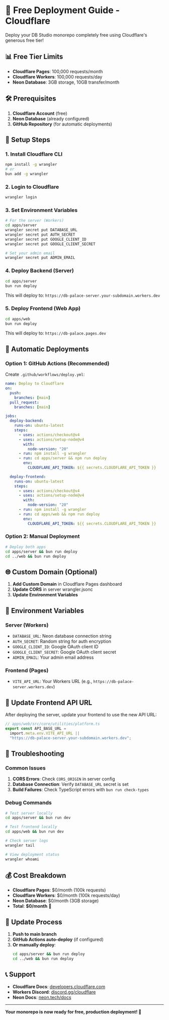 # 🚀 Free Deployment Guide - Cloudflare

Deploy your DB Studio monorepo completely free using Cloudflare's generous free tier!

## 📊 Free Tier Limits

- **Cloudflare Pages**: 100,000 requests/month
- **Cloudflare Workers**: 100,000 requests/day
- **Neon Database**: 3GB storage, 10GB transfer/month

## 🛠️ Prerequisites

1. **Cloudflare Account** (free)
2. **Neon Database** (already configured)
3. **GitHub Repository** (for automatic deployments)

## 🔑 Setup Steps

### 1. Install Cloudflare CLI

```bash
npm install -g wrangler
# or
bun add -g wrangler
```

### 2. Login to Cloudflare

```bash
wrangler login
```

### 3. Set Environment Variables

```bash
# For the server (Workers)
cd apps/server
wrangler secret put DATABASE_URL
wrangler secret put AUTH_SECRET
wrangler secret put GOOGLE_CLIENT_ID
wrangler secret put GOOGLE_CLIENT_SECRET

# Set your admin email
wrangler secret put ADMIN_EMAIL
```

### 4. Deploy Backend (Server)

```bash
cd apps/server
bun run deploy
```

This will deploy to: `https://db-palace-server.your-subdomain.workers.dev`

### 5. Deploy Frontend (Web App)

```bash
cd apps/web
bun run deploy
```

This will deploy to: `https://db-palace.pages.dev`

## 🔄 Automatic Deployments

### Option 1: GitHub Actions (Recommended)

Create `.github/workflows/deploy.yml`:

```yaml
name: Deploy to Cloudflare
on:
  push:
    branches: [main]
  pull_request:
    branches: [main]

jobs:
  deploy-backend:
    runs-on: ubuntu-latest
    steps:
      - uses: actions/checkout@v4
      - uses: actions/setup-node@v4
        with:
          node-version: "20"
      - run: npm install -g wrangler
      - run: cd apps/server && npm run deploy
        env:
          CLOUDFLARE_API_TOKEN: ${{ secrets.CLOUDFLARE_API_TOKEN }}

  deploy-frontend:
    runs-on: ubuntu-latest
    steps:
      - uses: actions/checkout@v4
      - uses: actions/setup-node@v4
        with:
          node-version: "20"
      - run: npm install -g wrangler
      - run: cd apps/web && npm run deploy
        env:
          CLOUDFLARE_API_TOKEN: ${{ secrets.CLOUDFLARE_API_TOKEN }}
```

### Option 2: Manual Deployment

```bash
# Deploy both apps
cd apps/server && bun run deploy
cd ../web && bun run deploy
```

## 🌐 Custom Domain (Optional)

1. **Add Custom Domain** in Cloudflare Pages dashboard
2. **Update CORS** in server wrangler.jsonc
3. **Update Environment Variables**

## 🔧 Environment Variables

### Server (Workers)

- `DATABASE_URL`: Neon database connection string
- `AUTH_SECRET`: Random string for auth encryption
- `GOOGLE_CLIENT_ID`: Google OAuth client ID
- `GOOGLE_CLIENT_SECRET`: Google OAuth client secret
- `ADMIN_EMAIL`: Your admin email address

### Frontend (Pages)

- `VITE_API_URL`: Your Workers URL (e.g., `https://db-palace-server.workers.dev`)

## 📱 Update Frontend API URL

After deploying the server, update your frontend to use the new API URL:

```typescript
// apps/web/src/core/utilities/platform.ts
export const API_BASE_URL =
  import.meta.env.VITE_API_URL ||
  "https://db-palace-server.your-subdomain.workers.dev";
```

## 🚨 Troubleshooting

### Common Issues

1. **CORS Errors**: Check `CORS_ORIGIN` in server config
2. **Database Connection**: Verify `DATABASE_URL` secret is set
3. **Build Failures**: Check TypeScript errors with `bun run check-types`

### Debug Commands

```bash
# Test server locally
cd apps/server && bun run dev

# Test frontend locally
cd apps/web && bun run dev

# Check server logs
wrangler tail

# View deployment status
wrangler whoami
```

## 💰 Cost Breakdown

- **Cloudflare Pages**: $0/month (100k requests)
- **Cloudflare Workers**: $0/month (100k requests/day)
- **Neon Database**: $0/month (3GB storage)
- **Total**: **$0/month** 🎉

## 🔄 Update Process

1. **Push to main branch**
2. **GitHub Actions auto-deploy** (if configured)
3. **Or manually deploy**:
   ```bash
   cd apps/server && bun run deploy
   cd ../web && bun run deploy
   ```

## 📞 Support

- **Cloudflare Docs**: [developers.cloudflare.com](https://developers.cloudflare.com)
- **Workers Discord**: [discord.gg/cloudflare](https://discord.gg/cloudflare)
- **Neon Docs**: [neon.tech/docs](https://neon.tech/docs)

---

**Your monorepo is now ready for free, production deployment! 🎉**
